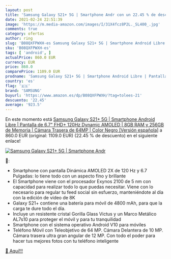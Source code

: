 ```yaml
---
layout: post
title: 'Samsung Galaxy S21+ 5G | Smartphone Andr con un 22.45 % de descuento'
date: 2021-02-24 22:51:39
image: 'https://m.media-amazon.com/images/I/31X4fcz8P2L._SL400_.jpg'
comments: true
category: ofertas
author: ring
slug: 'B08QXFPWXH-es Samsung Galaxy S21+ 5G | Smartphone Android Libre |...'
sku: 'B08QXFPWXH-es'
tags: [ 'android', ]
actualPrice: 860.0 EUR
currency: EUR
price: 860.0
comparePrice: 1109.0 EUR
prodname: 'Samsung Galaxy S21+ 5G | Smartphone Android Libre | Pantalla de 6.7" FHD+ 120Hz Dynamic AMOLED | 8GB RAM y 256GB de Memoria | Cámara Trasera de 64MP | Color Negro [Versión española]'
country: 'es'
flag: '🇪🇸'
brand: 'SAMSUNG'
buyurl: 'https://www.amazon.es/dp/B08QXFPWXH/?tag=tolees-21'
descuento: '22.45'
average: '923.5'
---
```


En este momento está [Samsung Galaxy S21+ 5G | Smartphone Android Libre | Pantalla de 6.7" FHD+ 120Hz Dynamic AMOLED | 8GB RAM y 256GB de Memoria | Cámara Trasera de 64MP | Color Negro [Versión española]](https://www.amazon.es/dp/B08QXFPWXH/?tag=tolees-21) a 860.0 EUR (original: 1109.0 EUR) (22.45 %  de descuento) en el siguiente enlace!

[![Samsung Galaxy S21+ 5G | Smartphone Andr](https://m.media-amazon.com/images/I/31X4fcz8P2L._SL400_.jpg)](https://www.amazon.es/dp/B08QXFPWXH/?tag=tolees-21)

🔎:

- Smartphone con pantalla Dinámica AMOLED 2X de 120 Hz y 6.7 Pulgadas: lo tiene todo con un aspecto fino y brillante
- El Smartphone viene con el procesador Exynos 2100 de 5 nm con capacidad para realizar todo lo que puedas necesitar. Viene con lo necesario para regular tu feed social sin esfuerzo, manteniéndote al día con la edición de vídeo de 8K
- Galaxy S21+ contiene una batería para móvil de 4800 mAh, para que la carga te dure todo el día.
- Incluye un resistente cristal Gorilla Glass Victus y un Marco Metálico AL7s10 para proteger el móvil y para tu tranquilidad
- Smartphone con el sistema operativo Android V10 para móviles
- Teléfono Móvil con Teleobjetivo de 64 MP. Cámara Delantera de 10 MP. Cámara trasera ultra gran angular de 12 MP. Con todo el poder para hacer tus mejores fotos con tu teléfono inteligente

[🛒 Aquí!!!](https://www.amazon.es/dp/B08QXFPWXH/?tag=tolees-21)
